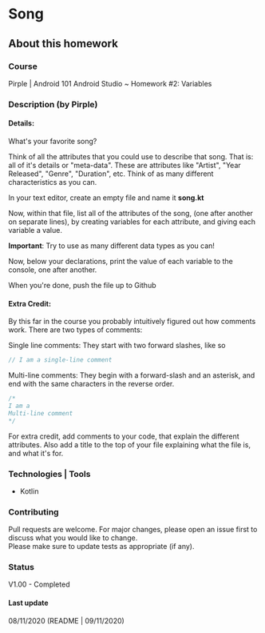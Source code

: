 # Song

## About this homework

### Course
Pirple | Android 101 
Android Studio ~ Homework #2:  Variables

### Description (by Pirple)

#### Details:
What's your favorite song?

Think of all the attributes that you could use to describe that song. That is: all of it's details or "meta-data". These are attributes like "Artist", "Year Released", "Genre", "Duration", etc. Think of as many different characteristics as you can.

In your text editor, create an empty file and name it **song.kt**

Now, within that file, list all of the attributes of the song, (one after another on separate lines), by creating variables for each attribute, and giving each variable a value.

**Important**: Try to use as many different data types as you can!

Now, below your declarations, print the value of each variable to the console, one after another.

When you're done, push the file up to Github

#### Extra Credit:
By this far in the course you probably intuitively figured out how comments work. There are two types of comments:

Single line comments: They start with two forward slashes, like so

```kotlin
// I am a single-line comment
```

Multi-line comments: They begin with a forward-slash and an asterisk, and end with the same characters in the reverse order.

```kotlin
/*
I am a
Multi-line comment
*/
```

For extra credit, add comments to your code, that explain the different attributes. Also add a title to the top of your file explaining what the file is, and what it's for.


### Technologies | Tools
- Kotlin

### Contributing
Pull requests are welcome. For major changes, please open an issue first to discuss what you would like to change.  
Please make sure to update tests as appropriate (if any).

### Status
V1.00 - Completed

#### Last update
08/11/2020
(README | 09/11/2020)
